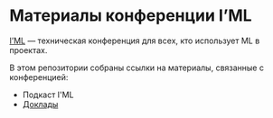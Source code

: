 # Материалы конференции I’ML

[I’ML](https://imlconf.com/?utm_source=github) — техническая конференция для всех, кто использует ML в проектах.

В этом репозитории собраны ссылки на материалы, связанные с конференцией:

- Подкаст I'ML
- [Доклады](talks.md) 